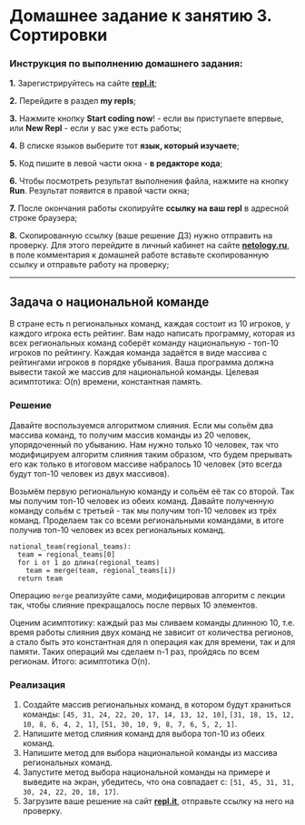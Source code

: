 # Домашнее задание к занятию 3. Сортировки
### Инструкция по выполнению домашнего задания:
**1.** Зарегистрируйтесь на сайте **[repl.it](https://repl.it/)**;

**2.** Перейдите в раздел **my repls**;

**3.** Нажмите кнопку **Start coding now**! - если вы приступаете впервые, или **New Repl** - если у вас уже есть работы;

**4.** В списке языков выберите тот **язык, который изучаете**;

**5.** Код пишите в левой части окна - **в редакторе кода**;

**6.** Чтобы посмотреть результат выполнения файла, нажмите на кнопку **Run**. Результат появится в правой части окна;

**7.** После окончания работы скопируйте **ссылку на ваш repl** в адресной строке браузера;

**8.** Скопированную ссылку (ваше решение ДЗ) нужно отправить на проверку. Для этого перейдите в личный кабинет на сайте **[netology.ru](netology.ru)**, в поле комментария к домашней работе вставьте скопированную ссылку и отправьте работу на проверку;

------------

## Задача о национальной команде

В стране есть n региональных команд, каждая состоит из 10 игроков, у каждого игрока есть рейтинг. Вам надо написать программу, которая из всех региональных команд соберёт команду национальную - топ-10 игроков по рейтингу. Каждая команда задаётся в виде массива с рейтингами игроков в порядке убывания. Ваша программа должна вывести такой же массив для национальной команды. Целевая асимптотика: O(n) времени, константная память.

### Решение
Давайте воспользуемся алгоритмом слияния. Если мы сольём два массива команд, то получим массив команды из 20 человек, упорядоченный по убыванию. Нам нужно только 10 человек, так что модифицируем алгоритм слияния таким образом, что будем прерывать его как только в итоговом массиве набралось 10 человек (это всегда будут топ-10 человек из двух массивов).

Возьмём первую региональную команду и сольём её так со второй. Так мы получим топ-10 человек из обеих команд. Давайте полученную команду сольём с третьей - так мы получим топ-10 человек из трёх команд. Проделаем так со всеми региональными командами, в итоге получив топ-10 человек из всех региональных команд.

```
national_team(regional_teams):
  team = regional_teams[0]
  for i от 1 до длина(regional_teams)
    team = merge(team, regional_teams[i])
  return team
```

Операцию `merge` реализуйте сами, модифицировав алгоритм с лекции так, чтобы слияние прекращалось после первых 10 элементов.

Оценим асимптотику: каждый раз мы сливаем команды длинною 10, т.е. время работы слияния двух команд не зависит от количества регионов, а стало быть это константная для n операция как для времени, так и для памяти. Таких операций мы сделаем n-1 раз, пройдясь по всем регионам. Итого: асимптотика O(n).

### Реализация
1. Создайте массив региональных команд, в котором будут храниться команды: `[45, 31, 24, 22, 20, 17, 14, 13, 12, 10]`, `[31, 18, 15, 12, 10, 8, 6, 4, 2, 1]`, `[51, 30, 10, 9, 8, 7, 6, 5, 2, 1]`.
2. Напишите метод слияния команд для выбора топ-10 из обеих команд.
3. Напишите метод для выбора национальной команды из массива региональных команд.
4. Запустите метод выбора национальной команды на примере и выведите на экран, убедитесь, что она совпадает с: `[51, 45, 31, 31, 30, 24, 22, 20, 18, 17]`.
5. Загрузите ваше решение на сайт **[repl.it](https://repl.it/)**, отправьте ссылку на него на проверку.
